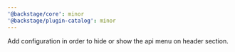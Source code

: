 ```yaml
---
'@backstage/core': minor
'@backstage/plugin-catalog': minor
---
```


Add configuration in order to hide or show the api menu on header section.

